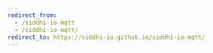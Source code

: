 ```yaml
---
redirect_from:
  - /siddhi-io-mqtt
  - /siddhi-io-mqtt/
redirect_to: https://siddhi-io.github.io/siddhi-io-mqtt/
---
```

